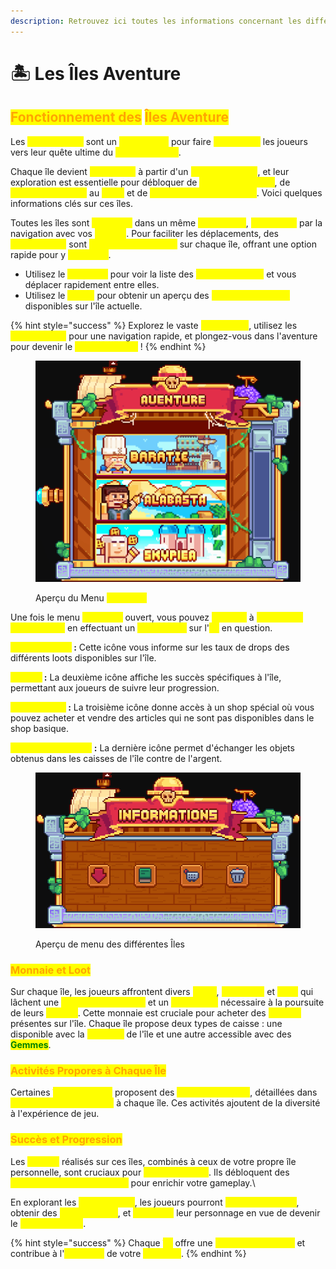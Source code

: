 ```yaml
---
description: Retrouvez ici toutes les informations concernant les différentes îles aventure
---
```


# 🏝️ Les Îles Aventure

## <mark style="color:orange;">Fonctionnement des</mark> <mark style="color:orange;"></mark><mark style="color:orange;">**Îles Aventure**</mark>

Les <mark style="color:yellow;">**Îles Aventure**</mark> sont un <mark style="color:yellow;">**élément clé**</mark> pour faire <mark style="color:yellow;">**progresser**</mark> les joueurs vers leur quête ultime du <mark style="color:yellow;">**Roi des Pirates**</mark>.&#x20;

Chaque île devient <mark style="color:yellow;">**accessible**</mark> à partir d'un <mark style="color:yellow;">**rang spécifique**</mark>, et leur exploration est essentielle pour débloquer de <mark style="color:yellow;">**nouveaux succès**</mark>, de <mark style="color:yellow;">**nouveaux articles**</mark> au <mark style="color:yellow;">**`/shop`**</mark> et de <mark style="color:yellow;">**nouvelles armes et outils**</mark>. Voici quelques informations clés sur ces îles.

Toutes les îles sont <mark style="color:yellow;">**intégrées**</mark> dans un même <mark style="color:yellow;">**open world**</mark>, <mark style="color:yellow;">**accessible**</mark> par la navigation avec vos <mark style="color:yellow;">**navires**</mark>. Pour faciliter les déplacements, des <mark style="color:yellow;">**ponéglyphes**</mark> sont <mark style="color:yellow;">**disponibles à l'achat**</mark> sur chaque île, offrant une option rapide pour y <mark style="color:yellow;">**retourner**</mark>.

* Utilisez le <mark style="color:yellow;">**`/aventure`**</mark> pour voir la liste des <mark style="color:yellow;">**îles accessibles**</mark> et vous déplacer rapidement entre elles.
* Utilisez le <mark style="color:yellow;">**`/quete`**</mark> pour obtenir un aperçu des <mark style="color:yellow;">**différentes quêtes**</mark> disponibles sur l'île actuelle.

{% hint style="success" %}
Explorez le vaste <mark style="color:yellow;">**open world**</mark>, utilisez les <mark style="color:yellow;">**ponéglyphes**</mark> pour une navigation rapide, et plongez-vous dans l'aventure pour devenir le <mark style="color:yellow;">**Roi des Pirates**</mark> !
{% endhint %}

<figure><img src="../../.gitbook/assets/image (22).png" alt=""><figcaption><p>Aperçu du Menu <mark style="color:yellow;"><strong><code>/aventure</code></strong></mark></p></figcaption></figure>

Une fois le menu <mark style="color:yellow;">**`/aventure`**</mark> ouvert, vous pouvez <mark style="color:yellow;">**accéder**</mark> à <mark style="color:yellow;">**différentes informations**</mark> en effectuant un <mark style="color:yellow;">**clic gauche**</mark> sur l'<mark style="color:yellow;">**île**</mark> en question.&#x20;

<mark style="color:yellow;">**Taux de Drops**</mark>**&#x20;:** Cette icône vous informe sur les taux de drops des différents loots disponibles sur l'île.

<mark style="color:yellow;">**Succès**</mark>**&#x20;:** La deuxième icône affiche les succès spécifiques à l'île, permettant aux joueurs de suivre leur progression.

<mark style="color:yellow;">**Shop Spécial**</mark>**&#x20;:** La troisième icône donne accès à un shop spécial où vous pouvez acheter et vendre des articles qui ne sont pas disponibles dans le shop basique.

<mark style="color:yellow;">**Recycleur d'Objets**</mark> **:** La dernière icône permet d'échanger les objets obtenus dans les caisses de l'île contre de l'argent.

<figure><img src="../../.gitbook/assets/image (9).png" alt=""><figcaption><p>Aperçu de menu des différentes Îles</p></figcaption></figure>

### <mark style="color:orange;">Monnaie et Loot</mark>

Sur chaque île, les joueurs affrontent divers <mark style="color:yellow;">**mobs**</mark>, <mark style="color:yellow;">**mini-boss**</mark> et <mark style="color:yellow;">**boss**</mark> qui lâchent une <mark style="color:yellow;">**monnaie spécifique**</mark> et un <mark style="color:yellow;">**item par île**</mark> nécessaire à la poursuite de leurs <mark style="color:yellow;">**Succès**</mark>. Cette monnaie est cruciale pour acheter des <mark style="color:yellow;">**caisses**</mark> présentes sur l'île. Chaque île propose deux types de caisse : une disponible avec la <mark style="color:yellow;">**monnaie**</mark> de l'île et une autre accessible avec des <mark style="color:green;">**Gemmes**</mark>.

### <mark style="color:orange;">Activités Propores à Chaque Île</mark>

Certaines <mark style="color:yellow;">**îles aventures**</mark> proposent des <mark style="color:yellow;">**activités uniques**</mark>, détaillées dans <mark style="color:yellow;">**les sections spécifiques**</mark> à chaque île. Ces activités ajoutent de la diversité à l'expérience de jeu.

### <mark style="color:orange;">Succès et Progression</mark>

Les <mark style="color:yellow;">**Succès**</mark> réalisés sur ces îles, combinés à ceux de votre propre île personnelle, sont cruciaux pour <mark style="color:yellow;">**monter en rang**</mark>. Ils débloquent des <mark style="color:yellow;">**améliorations significatives**</mark> pour enrichir votre gameplay.\


En explorant les <mark style="color:yellow;">**Îles Aventure**</mark>, les joueurs pourront <mark style="color:yellow;">**relever des défis**</mark>, obtenir des <mark style="color:yellow;">**récompenses**</mark>, et <mark style="color:yellow;">**améliorer**</mark> leur personnage en vue de devenir le <mark style="color:yellow;">**Roi des Pirates**</mark>.&#x20;

{% hint style="success" %}
Chaque <mark style="color:yellow;">**île**</mark> offre une <mark style="color:yellow;">**expérience unique**</mark> et contribue à l'<mark style="color:yellow;">**évolution**</mark> de votre <mark style="color:yellow;">**aventure**</mark>.
{% endhint %}
